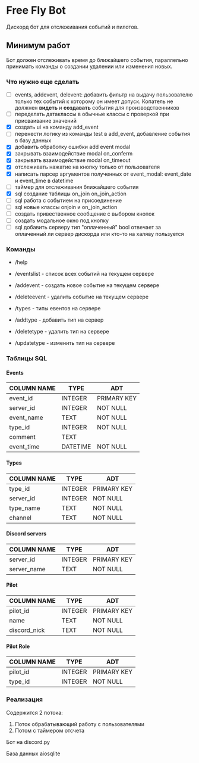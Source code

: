 # Free Fly Bot

Дискорд бот для отслеживания событий и пилотов.

## Минимум работ

Бот должен отслеживать время до ближайшего события, параллельно принимать команды о создании удалении или изменения новых.

### Что нужно еще сделать

- [ ] events, addevent, delevent: добавить фильтр на выдачу пользователю только тех событий к которому он имеет допуск. Копатель не должнен **видеть** и **создавать** события для производственников
- [ ] переделать датаклассы в обычные классы с проверкой при присваивание значений
- [x] создать ui на команду add_event
- [ ] перенести логику из команды test в add_event, добавление события в базу данных
- [x] добавить обработку ошибки add event modal
- [x] закрывать взаимодействие modal on_conferm
- [x] закрывать взаимодействие modal on_timeout
- [x] отслеживать нажатие на кнопку только от пользователя
- [x] написать парсер аргументов полученных от event_modal: event_date и event_time в datetime
- [ ] таймер для отслеживания ближайшего события
- [x] sql создание таблицы on_join on_join_action
- [ ] sql работа с событием на присоединение
- [ ] sql новые классы onjoin и on_join_action
- [ ] создать привественное сообщение с выбором кнопок
- [ ] создать модальное окно под кнопку
- [ ] sql добавить серверу тип "оплаченный" bool отвечает за оплаченный ли сервер дискорда или кто-то на халяву пользуется

### Команды

- /help
- /eventslist - список всех событий на текущем сервере
- /addevent - создать новое событие на текущем сервере
- /deleteevent - удалить событие на текущем сервере

- /types - типы евентов на сервере
- /addtype - добавить тип на сервер
- /deletetype - удалить тип на сервере
- /updatetype - изменить тип на сервере

### Таблицы SQL

#### Events

| COLUMN NAME | TYPE    | ADT         |
|------------|----------|-------------|
| event_id   | INTEGER  | PRIMARY KEY |
| server_id  | INTEGER  | NOT NULL    |
| event_name | TEXT     | NOT NULL    |
| type_id    | INTEGER  | NOT NULL    |
| comment    | TEXT     |             |
| event_time | DATETIME | NOT NULL    |

#### Types

| COLUMN NAME | TYPE    | ADT         |
|-----------|---------|-------------|
| type_id   | INTEGER | PRIMARY KEY |
| server_id | INTEGER | NOT NULL    |
| type_name | TEXT    | NOT NULL    |
| channel   | TEXT    | NOT NULL    |

#### Discord servers

| COLUMN NAME | TYPE    | ADT         |
|-------------|---------|-------------|
| server_id   | INTEGER | PRIMARY KEY |
| server_name | TEXT    | NOT NULL    |

#### Pilot

| COLUMN NAME | TYPE    | ADT         |
|--------------|---------|-------------|
| pilot_id     | INTEGER | PRIMARY KEY |
| name         | TEXT    | NOT NULL    |
| discord_nick | TEXT    | NOT NULL    |

#### Pilot Role

| COLUMN NAME | TYPE    | ADT         |
|----------|---------|-------------|
| pilot_id | INTEGER | PRIMARY KEY |
| type_id  | INTEGER | NOT NULL    |

### Реализация

Содержится 2 потока:

1) Поток обрабатывающий работу с пользователями
2) Потом с таймером отсчета

Бот на discord.py

База данных aiosqlite
